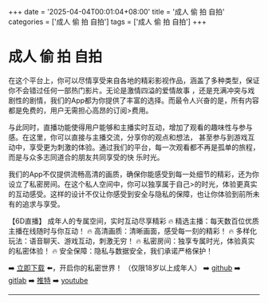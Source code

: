 +++
date = '2025-04-04T00:01:04+08:00'
title = '成人 偷 拍 自拍'
categories = ['成人 偷 拍 自拍']
tags = ['成人 偷 拍 自拍']
+++

# 成人 偷 拍 自拍

在这个平台上，你可以尽情享受来自各地的精彩影视作品，涵盖了多种类型，保证你不会错过任何一部热门影片。无论是激情四溢的爱情故事
，还是充满冲突与戏剧性的剧情，我们的App都为你提供了丰富的选择。而最令人兴奋的是，所有内容都是免费的，用户无需担心高昂的订阅>费用。

与此同时，直播功能使得用户能够和主播实时互动，增加了观看的趣味性与参与感。在这里，你可以直接与主播交流，分享你的观点和想法，
甚至参与到游戏互动中，享受更为刺激的体验。通过我们的平台，每一次观看都不再是孤单的旅程，而是与众多志同道合的朋友共同享受的快
乐时光。

我们的App不仅提供流畅高清的画质，确保你能感受到每一处细节的精彩，还为你设立了私密房间。在这个私人空间中，你可以独享属于自己>的时光，体验更真实的互动感受。这样的设计不仅让你感受到安全与隐私的保障，也让你体验到前所未有的追求与享受。

【6D直播】
成年人的专属空间，实时互动尽享精彩
🔥 精选主播：每天数百位优质主播在线随时与你互动！
🔥 高清画质：清晰画面，感受每一刻的精彩！
🔥 多样化玩法：语音聊天、游戏互动，刺激无穷！
🔥 私密房间：独享专属时光，体验真实的私密体验！
🔥 安全保障：隐私与数据安全，我们承诺严格保护！

➡️ [立即下载](https://down123.s3.ap-east-1.amazonaws.com/down/down.html?channelCode=blog) ⬅️，开启你的私密世界！
（仅限18岁以上成年人）
➡️ [github](https://aldult-live.github.io/)
➡️ [gitlab](https://seo-09598d.gitlab.io/)
➡️ [推特](https://x.com/wegame33)
➡️ [youtube](https://www.youtube.com/@6Dlive)


---
